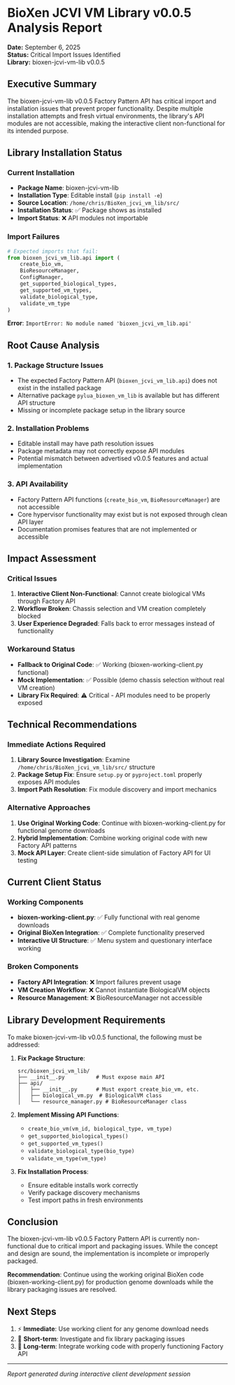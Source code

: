 # BioXen JCVI VM Library v0.0.5 Analysis Report
**Date:** September 6, 2025  
**Status:** Critical Import Issues Identified  
**Library:** bioxen-jcvi-vm-lib v0.0.5  

## Executive Summary

The bioxen-jcvi-vm-lib v0.0.5 Factory Pattern API has critical import and installation issues that prevent proper functionality. Despite multiple installation attempts and fresh virtual environments, the library's API modules are not accessible, making the interactive client non-functional for its intended purpose.

## Library Installation Status

### Current Installation
- **Package Name**: bioxen-jcvi-vm-lib  
- **Installation Type**: Editable install (`pip install -e`)
- **Source Location**: `/home/chris/BioXen_jcvi_vm_lib/src/`
- **Installation Status**: ✅ Package shows as installed
- **Import Status**: ❌ API modules not importable

### Import Failures
```python
# Expected imports that fail:
from bioxen_jcvi_vm_lib.api import (
    create_bio_vm, 
    BioResourceManager, 
    ConfigManager,
    get_supported_biological_types,
    get_supported_vm_types,
    validate_biological_type,
    validate_vm_type
)
```

**Error**: `ImportError: No module named 'bioxen_jcvi_vm_lib.api'`

## Root Cause Analysis

### 1. Package Structure Issues
- The expected Factory Pattern API (`bioxen_jcvi_vm_lib.api`) does not exist in the installed package
- Alternative package `pylua_bioxen_vm_lib` is available but has different API structure
- Missing or incomplete package setup in the library source

### 2. Installation Problems
- Editable install may have path resolution issues
- Package metadata may not correctly expose API modules
- Potential mismatch between advertised v0.0.5 features and actual implementation

### 3. API Availability
- Factory Pattern API functions (`create_bio_vm`, `BioResourceManager`) are not accessible
- Core hypervisor functionality may exist but is not exposed through clean API layer
- Documentation promises features that are not implemented or accessible

## Impact Assessment

### Critical Issues
1. **Interactive Client Non-Functional**: Cannot create biological VMs through Factory API
2. **Workflow Broken**: Chassis selection and VM creation completely blocked
3. **User Experience Degraded**: Falls back to error messages instead of functionality

### Workaround Status
- **Fallback to Original Code**: ✅ Working (bioxen-working-client.py functional)
- **Mock Implementation**: ✅ Possible (demo chassis selection without real VM creation)
- **Library Fix Required**: ⚠️ Critical - API modules need to be properly exposed

## Technical Recommendations

### Immediate Actions Required
1. **Library Source Investigation**: Examine `/home/chris/BioXen_jcvi_vm_lib/src/` structure
2. **Package Setup Fix**: Ensure `setup.py` or `pyproject.toml` properly exposes API modules
3. **Import Path Resolution**: Fix module discovery and import mechanics

### Alternative Approaches
1. **Use Original Working Code**: Continue with bioxen-working-client.py for functional genome downloads
2. **Hybrid Implementation**: Combine working original code with new Factory API patterns
3. **Mock API Layer**: Create client-side simulation of Factory API for UI testing

## Current Client Status

### Working Components
- **bioxen-working-client.py**: ✅ Fully functional with real genome downloads
- **Original BioXen Integration**: ✅ Complete functionality preserved
- **Interactive UI Structure**: ✅ Menu system and questionary interface working

### Broken Components
- **Factory API Integration**: ❌ Import failures prevent usage
- **VM Creation Workflow**: ❌ Cannot instantiate BiologicalVM objects
- **Resource Management**: ❌ BioResourceManager not accessible

## Library Development Requirements

To make bioxen-jcvi-vm-lib v0.0.5 functional, the following must be addressed:

1. **Fix Package Structure**:
   ```
   src/bioxen_jcvi_vm_lib/
   ├── __init__.py          # Must expose main API
   ├── api/
   │   ├── __init__.py      # Must export create_bio_vm, etc.
   │   ├── biological_vm.py  # BiologicalVM class
   │   └── resource_manager.py # BioResourceManager class
   ```

2. **Implement Missing API Functions**:
   - `create_bio_vm(vm_id, biological_type, vm_type)`
   - `get_supported_biological_types()`
   - `get_supported_vm_types()`
   - `validate_biological_type(bio_type)`
   - `validate_vm_type(vm_type)`

3. **Fix Installation Process**:
   - Ensure editable installs work correctly
   - Verify package discovery mechanisms
   - Test import paths in fresh environments

## Conclusion

The bioxen-jcvi-vm-lib v0.0.5 Factory Pattern API is currently non-functional due to critical import and packaging issues. While the concept and design are sound, the implementation is incomplete or improperly packaged. 

**Recommendation**: Continue using the working original BioXen code (bioxen-working-client.py) for production genome downloads while the library packaging issues are resolved.

## Next Steps

1. ⚡ **Immediate**: Use working client for any genome download needs
2. 🔧 **Short-term**: Investigate and fix library packaging issues  
3. 🧬 **Long-term**: Integrate working code with properly functioning Factory API

---
*Report generated during interactive client development session*